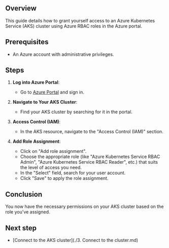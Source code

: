 ## Overview
This guide details how to grant yourself access to an Azure Kubernetes Service (AKS) cluster using Azure RBAC roles in the Azure portal.

## Prerequisites
- An Azure account with administrative privileges.

## Steps

1. **Log into Azure Portal**:
   - Go to [Azure Portal](https://portal.azure.com/) and sign in.

2. **Navigate to Your AKS Cluster**:
   - Find your AKS cluster by searching for it in the portal.

3. **Access Control (IAM)**:
   - In the AKS resource, navigate to the "Access Control (IAM)" section.

4. **Add Role Assignment**:
   - Click on "Add role assignment".
   - Choose the appropriate role (like "Azure Kubernetes Service RBAC Admin", "Azure Kubernetes Service RBAC Reader", etc.) that suits the level of access you need.
   - In the "Select" field, search for your user account.
   - Click "Save" to apply the role assignment.

## Conclusion
You now have the necessary permissions on your AKS cluster based on the role you've assigned.

## Next step

- [Connect to the AKS cluster](./3. Connect to the cluster.md)